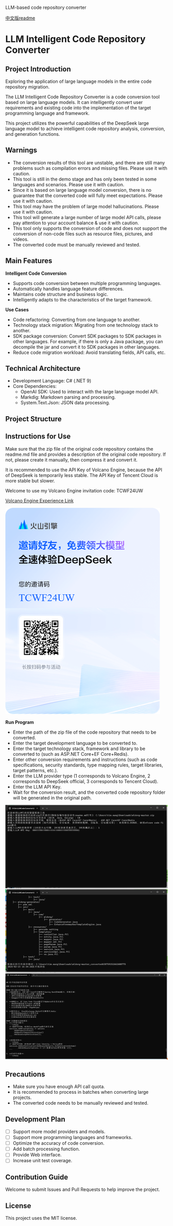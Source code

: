 LLM-based code repository converter

[中文版readme](./readme.md)

# LLM Intelligent Code Repository Converter

## Project Introduction
Exploring the application of large language models in the entire code repository migration.

The LLM Intelligent Code Repository Converter is a code conversion tool based on large language models. It can intelligently convert user requirements and existing code into the implementation of the target programming language and framework.

This project utilizes the powerful capabilities of the DeepSeek large language model to achieve intelligent code repository analysis, conversion, and generation functions.

## Warnings
 - The conversion results of this tool are unstable, and there are still many problems such as compilation errors and missing files. Please use it with caution.
 - This tool is still in the demo stage and has only been tested in some languages and scenarios. Please use it with caution.
 - Since it is based on large language model conversion, there is no guarantee that the converted code will fully meet expectations. Please use it with caution.
 - This tool may have the problem of large model hallucinations. Please use it with caution.
 - This tool will generate a large number of large model API calls, please pay attention to your account balance & use it with caution.
 - This tool only supports the conversion of code and does not support the conversion of non-code files such as resource files, pictures, and videos.
 - The converted code must be manually reviewed and tested.

## Main Features

**Intelligent Code Conversion**
   - Supports code conversion between multiple programming languages.
   - Automatically handles language feature differences.
   - Maintains code structure and business logic.
   - Intelligently adapts to the characteristics of the target framework.
 
**Use Cases**
   - Code refactoring: Converting from one language to another.
   - Technology stack migration: Migrating from one technology stack to another.
   - SDK package conversion: Convert SDK packages to SDK packages in other languages. For example, if there is only a Java package, you can decompile the jar and convert it to SDK packages in other languages.
   - Reduce code migration workload: Avoid translating fields, API calls, etc.
 
## Technical Architecture
- Development Language: C# (.NET 9)
- Core Dependencies:
  - OpenAI SDK: Used to interact with the large language model API.
  - Markdig: Markdown parsing and processing.
  - System.Text.Json: JSON data processing.
  
## Project Structure

## Instructions for Use

Make sure that the zip file of the original code repository contains the readme.md file and provides a description of the original code repository. If not, please create it manually, then compress it and convert it.

It is recommended to use the API Key of Volcano Engine, because the API of DeepSeek is temporarily less stable. The API Key of Tencent Cloud is more stable but slower.

Welcome to use my Volcano Engine invitation code: TCWF24UW

[Volcano Engine Experience Link](https://www.volcengine.com/experience/ark?utm_term=202502dsinvite&ac=DSASUQY5&rc=TCWF24UW)

![Volcano Engine Invitation Code](./docs/code.png)

**Run Program**
- Enter the path of the zip file of the code repository that needs to be converted.
- Enter the target development language to be converted to.
- Enter the target technology stack, framework and library to be converted to (such as ASP.NET Core+EF Core+Redis).
- Enter other conversion requirements and instructions (such as code specifications, security standards, type mapping rules, target libraries, target patterns, etc.).
- Enter the LLM provider type (1 corresponds to Volcano Engine, 2 corresponds to DeepSeek official, 3 corresponds to Tencent Cloud).
- Enter the LLM API Key.
- Wait for the conversion result, and the converted code repository folder will be generated in the original path.
 
![Input Example](./docs/input_sample.jpg)
![Code Repository Structure Example](./docs/file_structure.jpg)
![Analysis Example](./docs/assessmention.png)

## Precautions
- Make sure you have enough API call quota.
- It is recommended to process in batches when converting large projects.
- The converted code needs to be manually reviewed and tested.

## Development Plan
- [ ] Support more model providers and models.
- [ ] Support more programming languages and frameworks.
- [ ] Optimize the accuracy of code conversion.
- [ ] Add batch processing function.
- [ ] Provide Web interface.
- [ ] Increase unit test coverage.

## Contribution Guide
Welcome to submit Issues and Pull Requests to help improve the project.

## License
This project uses the MIT license.
